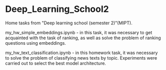# Deep_Learning_School2
Home tasks from "Deep learning school (semester 2)"(MIPT).

my_hw_simple_embeddings.ipynb - in this task, it was necessary to get acquainted with the task of ranking, as well as solve the problem of ranking questions using embeddings.

my_hw_text_classification.ipynb - in this homework task, it was necessary to solve the problem of classifying news texts by topic. Experiments were carried out to select the best model architecture.
